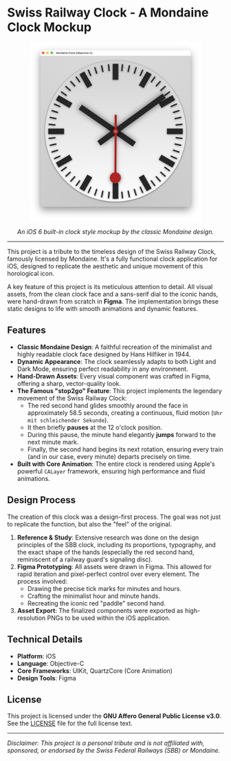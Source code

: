 # Swiss Railway Clock - A Mondaine Clock Mockup

<p align="center">
  <img src="https://github.com/fusiondrive/MondaineOC/blob/main/preview.png" alt="Swiss Railway Clock Preview" width="400"/>
</p>
<p align="center">
  <i>An iOS 6 built-in clock style mockup by the classic Mondaine design.</i>
</p>

---

This project is a tribute to the timeless design of the Swiss Railway Clock, famously licensed by Mondaine. It's a fully functional clock application for iOS, designed to replicate the aesthetic and unique movement of this horological icon.

A key feature of this project is its meticulous attention to detail. All visual assets, from the clean clock face and a sans-serif dial to the iconic hands, were hand-drawn from scratch in **Figma**. The implementation brings these static designs to life with smooth animations and dynamic features.

## Features

* **Classic Mondaine Design**: A faithful recreation of the minimalist and highly readable clock face designed by Hans Hilfiker in 1944.
* **Dynamic Appearance**: The clock seamlessly adapts to both Light and Dark Mode, ensuring perfect readability in any environment.
* **Hand-Drawn Assets**: Every visual component was crafted in Figma, offering a sharp, vector-quality look.
* **The Famous "stop2go" Feature**: This project implements the legendary movement of the Swiss Railway Clock:
    * The red second hand glides smoothly around the face in approximately 58.5 seconds, creating a continuous, fluid motion (`Uhr mit schleichender Sekunde`).
    * It then briefly **pauses** at the 12 o'clock position.
    * During this pause, the minute hand elegantly **jumps** forward to the next minute mark.
    * Finally, the second hand begins its next rotation, ensuring every train (and in our case, every minute) departs precisely on time.
* **Built with Core Animation**: The entire clock is rendered using Apple's powerful `CALayer` framework, ensuring high performance and fluid animations.

## Design Process

The creation of this clock was a design-first process. The goal was not just to replicate the function, but also the "feel" of the original.

1.  **Reference & Study**: Extensive research was done on the design principles of the SBB clock, including its proportions, typography, and the exact shape of the hands (especially the red second hand, reminiscent of a railway guard's signaling disc).
2.  **Figma Prototyping**: All assets were drawn in Figma. This allowed for rapid iteration and pixel-perfect control over every element. The process involved:
    * Drawing the precise tick marks for minutes and hours.
    * Crafting the minimalist hour and minute hands.
    * Recreating the iconic red "paddle" second hand.
3.  **Asset Export**: The finalized components were exported as high-resolution PNGs to be used within the iOS application.


## Technical Details

* **Platform**: iOS
* **Language**: Objective-C 
* **Core Frameworks**: UIKit, QuartzCore (Core Animation)
* **Design Tools**: Figma

## License

This project is licensed under the **GNU Affero General Public License v3.0**. See the [LICENSE](LICENSE) file for the full license text.

---

*Disclaimer: This project is a personal tribute and is not affiliated with, sponsored, or endorsed by the Swiss Federal Railways (SBB) or Mondaine.*
